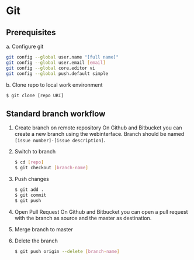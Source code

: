 # Git

## Prerequisites
a. Configure git
```bash
git config --global user.name "[full name]"
git config --global user.email [email]
git config --global core.editor vi
git config --global push.default simple
```
b. Clone repo to local work environment
```bash
$ git clone [repo URI]
```
## Standard branch workflow

1. Create branch on remote repository
On Github and Bitbucket you can create a new branch using the webinterface. Branch should be named `[issue number]-[issue description]`.

2. Switch to branch
    ```bash
    $ cd [repo]
    $ git checkout [branch-name]
    ```

3. Push changes
    ```bash
    $ git add .
    $ git commit
    $ git push
    ```

4. Open Pull Request
On Github and Bitbucket you can open a pull request with the branch as source and the master as destination.

5. Merge branch to master

6. Delete the branch
    ```bash
    $ git push origin --delete [branch-name]
    ```

